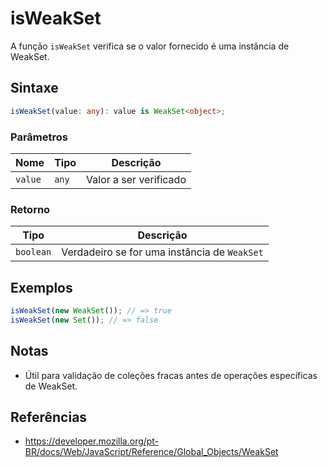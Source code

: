 # isWeakSet

A função `isWeakSet` verifica se o valor fornecido é uma instância de WeakSet.

## Sintaxe

```typescript
isWeakSet(value: any): value is WeakSet<object>;
```

### Parâmetros

| Nome   | Tipo   | Descrição                |
|--------|--------|--------------------------|
| `value` | `any` | Valor a ser verificado   |

### Retorno

| Tipo      | Descrição                                 |
|-----------|-------------------------------------------|
| `boolean` | Verdadeiro se for uma instância de `WeakSet`|

## Exemplos

```typescript
isWeakSet(new WeakSet()); // => true
isWeakSet(new Set()); // => false
```

## Notas

* Útil para validação de coleções fracas antes de operações específicas de WeakSet.

## Referências

* https://developer.mozilla.org/pt-BR/docs/Web/JavaScript/Reference/Global_Objects/WeakSet
